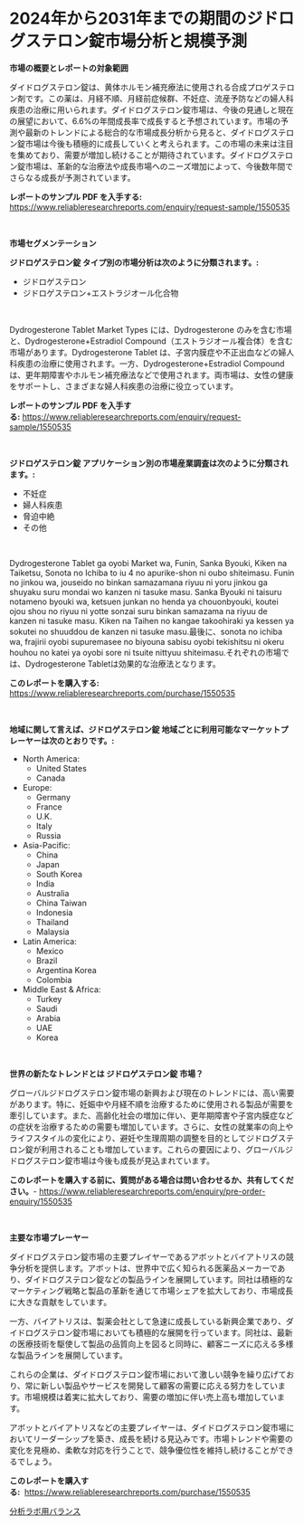 <p><h1>2024年から2031年までの期間のジドログステロン錠市場分析と規模予測</h1></p><p><strong>市場の概要とレポートの対象範囲</strong></p>
<p><p>ダイドログステロン錠は、黄体ホルモン補充療法に使用される合成プロゲステロン剤です。この薬は、月経不順、月経前症候群、不妊症、流産予防などの婦人科疾患の治療に用いられます。ダイドログステロン錠市場は、今後の見通しと現在の展望において、6.6%の年間成長率で成長すると予想されています。市場の予測や最新のトレンドによる総合的な市場成長分析から見ると、ダイドログステロン錠市場は今後も積極的に成長していくと考えられます。この市場の未来は注目を集めており、需要が増加し続けることが期待されています。ダイドログステロン錠市場は、革新的な治療法や成長市場へのニーズ増加によって、今後数年間でさらなる成長が予測されています。</p></p>
<p><strong>レポートのサンプル PDF を入手する:</strong> <a href="https://www.reliableresearchreports.com/enquiry/request-sample/1550535">https://www.reliableresearchreports.com/enquiry/request-sample/1550535</a></p>
<p>&nbsp;</p>
<p><strong>市場セグメンテーション</strong></p>
<p><strong>ジドロゲステロン錠 タイプ別の市場分析は次のように分類されます。:</strong></p>
<p><ul><li>ジドロゲステロン</li><li>ジドロゲステロン+エストラジオール化合物</li></ul></p>
<p>&nbsp;</p>
<p><p>Dydrogesterone Tablet Market Types には、Dydrogesterone のみを含む市場と、Dydrogesterone+Estradiol Compound（エストラジオール複合体）を含む市場があります。Dydrogesterone Tablet は、子宮内膜症や不正出血などの婦人科疾患の治療に使用されます。一方、Dydrogesterone+Estradiol Compound は、更年期障害やホルモン補充療法などで使用されます。両市場は、女性の健康をサポートし、さまざまな婦人科疾患の治療に役立っています。</p></p>
<p><strong>レポートのサンプル PDF を入手する:</strong>&nbsp;<a href="https://www.reliableresearchreports.com/enquiry/request-sample/1550535">https://www.reliableresearchreports.com/enquiry/request-sample/1550535</a></p>
<p>&nbsp;</p>
<p><strong> ジドロゲステロン錠 アプリケーション別の市場産業調査は次のように分類されます。:</strong></p>
<p><ul><li>不妊症</li><li>婦人科疾患</li><li>脅迫中絶</li><li>その他</li></ul></p>
<p>&nbsp;</p>
<p><p>Dydrogesterone Tablet ga oyobi Market wa, Funin, Sanka Byouki, Kiken na Taiketsu, Sonota no Ichiba to iu 4 no apurike-shon ni oubo shiteimasu. Funin no jinkou wa, jouseido no binkan samazamana riyuu ni yoru jinkou ga shuyaku suru mondai wo kanzen ni tasuke masu. Sanka Byouki ni taisuru notameno byouki wa, ketsuen junkan no henda ya chouonbyouki, koutei ojou shou no riyuu ni yotte sonzai suru binkan samazama na riyuu de kanzen ni tasuke masu. Kiken na Taihen no kangae takoohiraki ya kessen ya sokutei no shuuddou de kanzen ni tasuke masu.最後に、sonota no ichiba wa, frajirii oyobi supuremasee no biyouna sabisu oyobi tekishitsu ni okeru houhou no katei ya oyobi sore ni tsuite nittyuu shiteimasu.それぞれの市場では、Dydrogesterone Tabletは効果的な治療法となります。</p></p>
<p><strong>このレポートを購入する:</strong>&nbsp; <a href="https://www.reliableresearchreports.com/purchase/1550535">https://www.reliableresearchreports.com/purchase/1550535</a></p>
<p>&nbsp;</p>
<p><strong>地域に関して言えば、ジドロゲステロン錠 地域ごとに利用可能なマーケットプレーヤーは次のとおりです。:</strong></p>
<p><ul>
    <li>
        North America:
        <ul>
            <li>United States</li>
            <li>Canada</li>
        </ul>
    </li>
    <li>
        Europe:
        <ul>
            <li>Germany</li>
            <li>France</li>
            <li>U.K.</li>
            <li>Italy</li>
            <li>Russia</li>
        </ul>
    </li>
    <li>
        Asia-Pacific:
        <ul>
            <li>China</li>
            <li>Japan</li>
            <li>South Korea</li>
            <li>India</li>
            <li>Australia</li>
            <li>China Taiwan</li>
            <li>Indonesia</li>
            <li>Thailand</li>
            <li>Malaysia</li>
        </ul>
    </li>
    <li>
        Latin America:
        <ul>
            <li>Mexico</li>
            <li>Brazil</li>
            <li>Argentina Korea</li>
            <li>Colombia</li>
        </ul>
    </li>
    <li>
        Middle East & Africa:
        <ul>
            <li>Turkey</li>
            <li>Saudi</li>
            <li>Arabia</li>
            <li>UAE</li>
            <li>Korea</li>
        </ul>
    </li>
    </ul></p>
<p>&nbsp;</p>
<p><strong>世界の新たなトレンドとは ジドロゲステロン錠 市場？</strong></p>
<p><p>グローバルジドログステロン錠市場の新興および現在のトレンドには、高い需要があります。特に、妊娠中や月経不順を治療するために使用される製品が需要を牽引しています。また、高齢化社会の増加に伴い、更年期障害や子宮内膜症などの症状を治療するための需要も増加しています。さらに、女性の就業率の向上やライフスタイルの変化により、避妊や生理周期の調整を目的としてジドログステロン錠が利用されることも増加しています。これらの要因により、グローバルジドログステロン錠市場は今後も成長が見込まれています。</p></p>
<p><strong>このレポートを購入する前に、質問がある場合は問い合わせるか、共有してください。</strong>- <a href="https://www.reliableresearchreports.com/enquiry/pre-order-enquiry/1550535">https://www.reliableresearchreports.com/enquiry/pre-order-enquiry/1550535</a></p>
<p>&nbsp;</p>
<p><strong>主要な市場プレーヤー</strong></p>
<p><p>ダイドログステロン錠市場の主要プレイヤーであるアボットとバイアトリスの競争分析を提供します。アボットは、世界中で広く知られる医薬品メーカーであり、ダイドログステロン錠などの製品ラインを展開しています。同社は積極的なマーケティング戦略と製品の革新を通じて市場シェアを拡大しており、市場成長に大きな貢献をしています。</p><p>一方、バイアトリスは、製薬会社として急速に成長している新興企業であり、ダイドログステロン錠市場においても積極的な展開を行っています。同社は、最新の医療技術を駆使して製品の品質向上を図ると同時に、顧客ニーズに応える多様な製品ラインを展開しています。</p><p>これらの企業は、ダイドログステロン錠市場において激しい競争を繰り広げており、常に新しい製品やサービスを開発して顧客の需要に応える努力をしています。市場規模は着実に拡大しており、需要の増加に伴い売上高も増加しています。</p><p>アボットとバイアトリスなどの主要プレイヤーは、ダイドログステロン錠市場においてリーダーシップを築き、成長を続ける見込みです。市場トレンドや需要の変化を見極め、柔軟な対応を行うことで、競争優位性を維持し続けることができるでしょう。</p></p>
<p><strong>このレポートを購入する:</strong>&nbsp;&nbsp;<a href="https://www.reliableresearchreports.com/purchase/1550535">https://www.reliableresearchreports.com/purchase/1550535</a></p>
<p><p><a href="https://github.com/mohamedbakry57/Market-Research-Report-List-3/blob/main/24109856680.md">分析ラボ用バランス</a></p></p>
